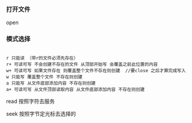 ### 打开文件

open

### 模式选择


```

r 只能读 （带r的文件必须先存在）
r+ 可读可写 不会创建不存在的文件 从顶部开始写 会覆盖之前此位置的内容 
w+ 可读可写 如果文件存在 则覆盖整个文件不存在则创建  //要close 之后才算完成写入
w 只能写 覆盖整个文件 不存在则创建 
a 只能写 从文件底部添加内容 不存在则创建 
a+ 可读可写 从文件顶部读取内容 从文件底部添加内容 不存在则创建

```



read 按照字符去服务

seek  按照字节定光标去选择的
